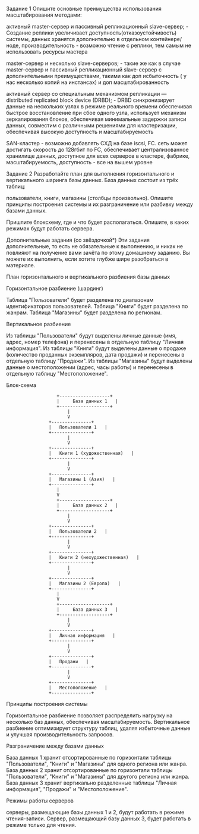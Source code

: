 Задание 1
Опишите основные преимущества использования масштабирования методами:

активный master-сервер и пассивный репликационный slave-сервер; - Создание реплики увеличивает доступность(отказоустойчивость) системы, данных хранятся дополнительно в отдельном контейнере/ноде, производительность - возможно чтение с реплики, тем самым не использовать ресурсы мастера

master-сервер и несколько slave-серверов;  - такие же как в случае master-сервер и пассивный репликационный slave-сервер с дополнительными преимуществами, такими как доп исбыточность ( у нас несколько копий на инстансах) и доп масштабированность

активный сервер со специальным механизмом репликации — distributed replicated block device (DRBD); - DRBD синхронизирует данные на нескольких узлах в режиме реального времени обеспечивая быстрое восстановление при сбое одного узла, использует механизм зеркалирования блоков, обеспечивая минимальные задержки записи данных, совместим с различными решениями для кластеризации, обеспечивая высокую доступность и масштабируемость

SAN-кластер - возможно добавлять СХД на базе iscsi, FC. сеть может достигать скорость до 128гбит по FC, обеспечивает централизованное хранилище данных, доступное для всех серверов в кластере, фабрике, масштабируемость, доступность - все на вышем уровне

Задание 2
Разработайте план для выполнения горизонтального и вертикального шаринга базы данных. База данных состоит из трёх таблиц:

пользователи,
книги,
магазины (столбцы произвольно).
Опишите принципы построения системы и их разграничение или разбивку между базами данных.

Пришлите блоксхему, где и что будет располагаться. Опишите, в каких режимах будут работать сервера.

Дополнительные задания (со звёздочкой*)
Эти задания дополнительные, то есть не обязательные к выполнению, и никак не повлияют на получение вами зачёта по этому домашнему заданию. Вы можете их выполнить, если хотите глубже шире разобраться в материале.

План горизонтального и вертикального разбиения базы данных

Горизонтальное разбиение (шардинг)

Таблица "Пользователи" будет разделена по диапазонам идентификаторов пользователей.
Таблица "Книги" будет разделена по жанрам.
Таблица "Магазины" будет разделена по регионам.

Вертикальное разбиение

Из таблицы "Пользователи" будут выделены личные данные (имя, адрес, номер телефона) и перенесены в отдельную таблицу "Личная информация".
Из таблицы "Книги" будут выделены данные о продаже (количество проданных экземпляров, дата продажи) и перенесены в отдельную таблицу "Продажи".
Из таблицы "Магазины" будут выделены данные о местоположении (адрес, часы работы) и перенесены в отдельную таблицу "Местоположение".

Блок-схема

```
                   +-------------------+
                   |     База данных 1   |
                   +-------------------+
                       |
                       V
                +---------------+
                |   Пользователи 1   |
                +---------------+
                       |
                       V
                +---------------+
                |   Книги 1 (художественная)   |
                +---------------+
                       |
                       V
                +---------------+
                |   Магазины 1 (Азия)   |
                +---------------+
                   |
                   V
                   +-------------------+
                   |     База данных 2   |
                   +-------------------+
                       |
                       V
                +---------------+
                |   Пользователи 2   |
                +---------------+
                       |
                       V
                +---------------+
                |   Книги 2 (нехудожественная)   |
                +---------------+
                       |
                       V
                +---------------+
                |   Магазины 2 (Европа)   |
                +---------------+
                   |
                   V
                   +-------------------+
                   |     База данных 3   |
                   +-------------------+
                       |
                       V
                +---------------+
                |   Личная информация   |
                +---------------+
                       |
                       V
                +---------------+
                |   Продажи   |
                +---------------+
                       |
                       V
                +---------------+
                |   Местоположение   |
                +---------------+
```

Принципы построения системы

Горизонтальное разбиение позволяет распределить нагрузку на несколько баз данных, обеспечивая масштабируемость.
Вертикальное разбиение оптимизирует структуру таблиц, удаляя избыточные данные и улучшая производительность запросов.

Разграничение между базами данных

База данных 1 хранит отсортированные по горизонтали таблицы "Пользователи", "Книги" и "Магазины" для одного региона или жанра.
База данных 2 хранит отсортированные по горизонтали таблицы "Пользователи", "Книги" и "Магазины" для другого региона или жанра.
База данных 3 хранит вертикально разделенные таблицы "Личная информация", "Продажи" и "Местоположение".

Режимы работы серверов

серверы, размещающие базы данных 1 и 2, будут работать в режиме чтения-записи.
 Сервер, размещающий базу данных 3, будет работать в режиме только для чтения.
